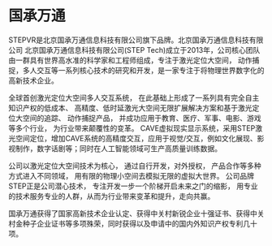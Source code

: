 # 国承万通

STEPVR是北京国承万通信息科技有限公司旗下品牌。北京国承万通信息科技有限公司 北京国承万通信息科技有限公司(STEP Tech)成立于2013年，公司核心团队由一群具有世界高水准的科学家和工程师组成，专注于激光定位大空间， 动作捕捉，多人交互等一系列核心技术的研究和开发，是一家专注于将物理世界数字化的高新技术企业。

全球首创激光定位大空间多人交互系统， 在此基础上形成了一系列具有完全自主知识产权的低成本、 高精度、低时延激光大空间无限扩展解决方案和基于激光定位大空间的追踪、 动作捕捉产品， 并成功应用于教育、医疗、军事、电影、游戏等多个行业， 为行业带来颠覆性的变革。 CAVE虚拟现实显示系统，采用STEP激光空间定位，增加CAVE系统的高精度交互，应用于视觉/交互，例如文化展现、影视制作，数字话剧等；同时在人工智能领域可生产高质量训练数据。 

公司以激光定位大空间技术为核心， 通过自行开发，对外授权， 产品合作等多种方式进入不同领域， 用有限的物理小空间去模拟无限的虚拟大世界。 公司品牌STEP正是公司潜心技术， 专注开发一步一个阶梯开启未来之门的缩影， 用专业的技术服务专业的人群，从而为行业带来变革和提升，走向共赢。

国承万通获得了国家高新技术企业认定、获得中关村新锐企业十强证书、获得中关村金种子企业证书等多项殊荣，同时获得以及申请中的国内外知识产权专利几十项。
